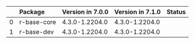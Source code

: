 <!-- markdown-link-check-disable -->

|    | Package     | Version in 7.0.0   | Version in 7.1.0   | Status   |
|---:|:------------|:-------------------|:-------------------|:---------|
|  0 | r-base-core | 4.3.0-1.2204.0     | 4.3.0-1.2204.0     |          |
|  1 | r-base-dev  | 4.3.0-1.2204.0     | 4.3.0-1.2204.0     |          |